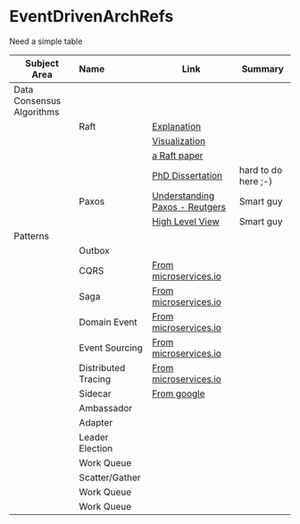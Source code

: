 # EventDrivenArchRefs


Need a simple table

| Subject Area        | Name           | Link  | Summary|
| ------------- |:-------------| -----| --------|
| Data Consensus Algorithms   | | | |
| | Raft | [Explanation](https://raft.github.io/)| |
| |      | [Visualization](http://thesecretlivesofdata.com/ ) ||
| |      | [a Raft paper](https://raft.github.io/raft.pdf)| |
| |      | [PhD Dissertation](https://github.com/ongardie/dissertation#readme)| hard to do here ;-) |
| | Paxos |     [Understanding Paxos - Reutgers](https://www.cs.rutgers.edu/~pxk/417/notes/paxos.html    )| Smart guy|
| |       |     [High Level View](https://understandingpaxos.wordpress.com/    )| Smart guy|
| Patterns   | | | |
| |Outbox | | |
| |CQRS | [From microservices.io](https://microservices.io/patterns/data/cqrs.html)| |
| | Saga| [From microservices.io](https://microservices.io/patterns/data/saga.html)| |
| | Domain Event| [From microservices.io](https://microservices.io/patterns/data/domain-event.html)| |
| | Event Sourcing| [From microservices.io](https://microservices.io/patterns/data/event-sourcing.html)| |
| | Distributed Tracing| [From microservices.io](https://microservices.io/patterns/observability/distributed-tracing.html)| |
| |Sidecar | [From google](https://static.googleusercontent.com/media/research.google.com/en//pubs/archive/45406.pdf)| |
| |Ambassador | | |
| |Adapter | | |
| |Leader Election | | |
| |Work Queue | | |
| |Scatter/Gather | | |
| |Work Queue | | |
| |Work Queue | | |








